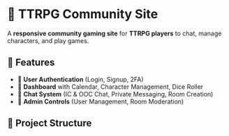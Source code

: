 # 🎲 TTRPG Community Site

A **responsive community gaming site** for **TTRPG players** to chat, manage characters, and play games.

## 🚀 Features
- 🔹 **User Authentication** (Login, Signup, 2FA)
- 🔹 **Dashboard** with Calendar, Character Management, Dice Roller
- 🔹 **Chat System** (IC & OOC Chat, Private Messaging, Room Creation)
- 🔹 **Admin Controls** (User Management, Room Moderation)

## 📂 Project Structure
